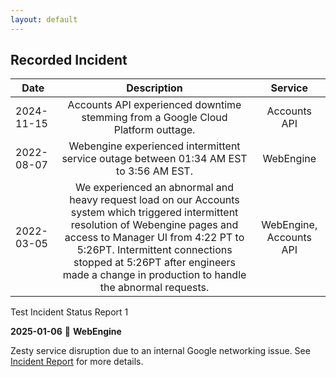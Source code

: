 ```yaml
---
layout: default
---
```


## Recorded Incident

| Date          | Description   | Service |
| ------------- |:-------------:|:-------------:|
| 2024-11-15 | Accounts API experienced downtime stemming from a Google Cloud Platform outtage.      | Accounts API     |
| 2022-08-07 | Webengine experienced intermittent service outage between 01:34 AM EST to 3:56 AM EST.      | WebEngine     |
| 2022-03-05 | We experienced an abnormal and heavy request load on our Accounts system which triggered intermittent resolution of Webengine pages and access to Manager UI from 4:22 PT to 5:26PT. Intermittent connections stopped at 5:26PT after engineers made a change in production to handle the abnormal requests.      | WebEngine, Accounts API     |


Test Incident Status Report 1

**2025-01-06** 
🔴 **WebEngine**

Zesty service disruption due to an internal Google networking issue. See [Incident Report](https://fkl16s7l.media.zestyio.com/2025_01_06-Zesty.io-Incident-Report.pdf) for more details.
